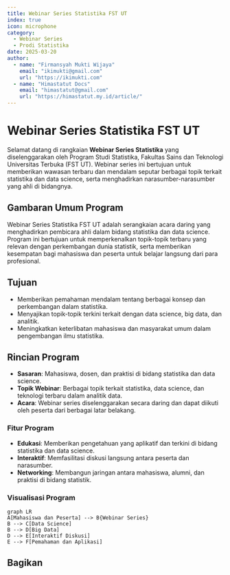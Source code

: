 ```yaml
--- 
title: Webinar Series Statistika FST UT
index: true
icon: microphone
category:
  - Webinar Series
  - Prodi Statistika
date: 2025-03-20
author:
  - name: "Firmansyah Mukti Wijaya"
    email: "ikimukti@gmail.com"
    url: "https://ikimukti.com"
  - name: "Himastatut Docs"
    email: "himastatut@gmail.com"
    url: "https://himastatut.my.id/article/"
--- 
```


# Webinar Series Statistika FST UT

Selamat datang di rangkaian **Webinar Series Statistika** yang diselenggarakan oleh Program Studi Statistika, Fakultas Sains dan Teknologi Universitas Terbuka (FST UT). Webinar series ini bertujuan untuk memberikan wawasan terbaru dan mendalam seputar berbagai topik terkait statistika dan data science, serta menghadirkan narasumber-narasumber yang ahli di bidangnya.

## Gambaran Umum Program

Webinar Series Statistika FST UT adalah serangkaian acara daring yang menghadirkan pembicara ahli dalam bidang statistika dan data science. Program ini bertujuan untuk memperkenalkan topik-topik terbaru yang relevan dengan perkembangan dunia statistik, serta memberikan kesempatan bagi mahasiswa dan peserta untuk belajar langsung dari para profesional.

## Tujuan
- Memberikan pemahaman mendalam tentang berbagai konsep dan perkembangan dalam statistika.
- Menyajikan topik-topik terkini terkait dengan data science, big data, dan analitik.
- Meningkatkan keterlibatan mahasiswa dan masyarakat umum dalam pengembangan ilmu statistika.

## Rincian Program
- **Sasaran**: Mahasiswa, dosen, dan praktisi di bidang statistika dan data science.
- **Topik Webinar**: Berbagai topik terkait statistika, data science, dan teknologi terbaru dalam analitik data.
- **Acara**: Webinar series diselenggarakan secara daring dan dapat diikuti oleh peserta dari berbagai latar belakang.

### Fitur Program
- **Edukasi**: Memberikan pengetahuan yang aplikatif dan terkini di bidang statistika dan data science.
- **Interaktif**: Memfasilitasi diskusi langsung antara peserta dan narasumber.
- **Networking**: Membangun jaringan antara mahasiswa, alumni, dan praktisi di bidang statistik.

### Visualisasi Program
```mermaid
graph LR
A[Mahasiswa dan Peserta] --> B{Webinar Series}
B --> C[Data Science]
B --> D[Big Data]
D --> E[Interaktif Diskusi]
E --> F[Pemahaman dan Aplikasi]
```

## Bagikan
<Share colorful />
<GitContributors />
<GitChangelog />